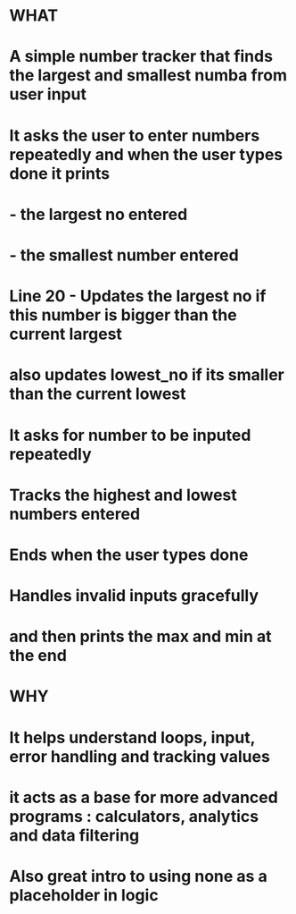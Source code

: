 # WHAT
# A simple number tracker that finds the largest and smallest numba from user input
# It asks the user to enter numbers repeatedly and when the user types done it prints
# - the largest no entered
# - the smallest number entered
# Line 20 - Updates the largest no if this number is bigger than the current largest
# also updates lowest_no if its smaller than the current lowest
# It asks for number to be inputed repeatedly
# Tracks the highest and lowest numbers entered
# Ends when the user types done
# Handles invalid inputs gracefully 
# and then prints the max and min at the end

# WHY
# It helps understand loops, input, error handling and tracking values
# it acts as a base for more advanced programs : calculators, analytics and data filtering
# Also great intro to using none as a placeholder in logic

